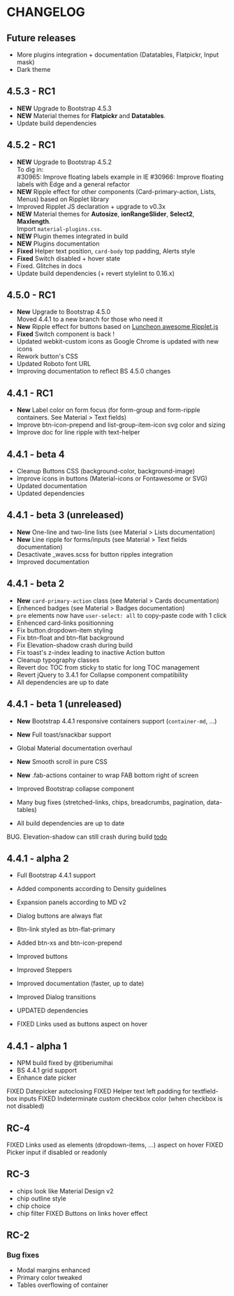 # CHANGELOG

## Future releases

- More plugins integration + documentation (Datatables, Flatpickr, Input mask)
- Dark theme

## 4.5.3 - RC1

- **NEW** Upgrade to Bootstrap 4.5.3
- **NEW** Material themes for **Flatpickr** and **Datatables**.
- Update build dependencies

## 4.5.2 - RC1

- **NEW** Upgrade to Bootstrap 4.5.2  
To dig in:  
#30965: Improve floating labels example in IE
#30966: Improve floating labels with Edge and a general refactor
- **NEW** Ripple effect for other components (Card-primary-action, Lists, Menus) based on Ripplet library
- Improved Ripplet JS declaration + upgrade to v0.3x
- **NEW** Material themes for **Autosize**, **ionRangeSlider**, **Select2**, **Maxlength**.  
Import `material-plugins.css`.
- **NEW** Plugin themes integrated in build
- **NEW** Plugins documentation
- **Fixed** Helper text position, `card-body` top padding, Alerts style
- **Fixed** Switch disabled + hover state
- Fixed. Glitches in docs
- Update build dependencies (+ revert stylelint to 0.16.x)

## 4.5.0 - RC1

- **New** Upgrade to Bootstrap 4.5.0  
Moved 4.4.1 to a new branch for those who need it
- **New** Ripple effect for buttons based on [Luncheon awesome Ripplet.js](https://github.com/luncheon/ripplet.js)
- **Fixed** Switch component is back !
- Updated webkit-custom icons as Google Chrome is updated with new icons
- Rework button's CSS
- Updated Roboto font URL
- Improving documentation to reflect BS 4.5.0 changes

## 4.4.1 - RC1

- **New** Label color on form focus (for form-group and form-ripple containers. See Material > Text fields)
- Improve btn-icon-prepend and list-group-item-icon svg color and sizing
- Improve doc for line ripple with text-helper

## 4.4.1 - beta 4

- Cleanup Buttons CSS (background-color, background-image)
- Improve icons in buttons (Material-icons or Fontawesome or SVG)
- Updated documentation
- Updated dependencies

## 4.4.1 - beta 3 (unreleased)

- **New** One-line and two-line lists (see Material > Lists documentation)
- **New** Line ripple for forms/inputs (see Material > Text fields documentation)
- Desactivate _waves.scss for button ripples integration
- Improved documentation

## 4.4.1 - beta 2

- **New** `card-primary-action` class (see Material > Cards documentation)
- Enhenced badges (see Material > Badges documentation)
- `pre` elements now have `user-select: all` to copy-paste code with 1 click
- Enhenced card-links positionning
- Fix button.dropdown-item styling
- Fix btn-float and btn-flat background
- Fix Elevation-shadow crash during build
- Fix toast's z-index leading to inactive Action button
- Cleanup typography classes
- Revert doc TOC from sticky to static for long TOC management
- Revert jQuery to 3.4.1 for Collapse component compatibility
- All dependencies are up to date

## 4.4.1 - beta 1 (unreleased)

- **New** Bootstrap 4.4.1 responsive containers support (`container-md`, ...)
- **New** Full toast/snackbar support
- Global Material documentation overhaul
- **New** Smooth scroll in pure CSS
- **New** .fab-actions container to wrap FAB bottom right of screen

- Improved Bootstrap collapse component
- Many bug fixes (stretched-links, chips, breadcrumbs, pagination, data-tables)
- All build dependencies are up to date

BUG. Elevation-shadow can still crash during build
[todo](https://github.com/twbs/bootstrap/commit/605704d7f5483d62d7c9d7ad14836e3b35a10861)

## 4.4.1 - alpha 2

- Full Bootstrap 4.4.1 support
- Added components according to Density guidelines
- Expansion panels according to MD v2
- Dialog buttons are always flat
- Btn-link styled as btn-flat-primary
- Added btn-xs and btn-icon-prepend

- Improved buttons
- Improved Steppers
- Improved documentation (faster, up to date)
- Improved Dialog transitions
- UPDATED dependencies
- FIXED Links used as buttons aspect on hover

## 4.4.1 - alpha 1

- NPM build fixed by @tiberiumihai
- BS 4.4.1 grid support
- Enhance date picker

FIXED Datepicker autoclosing
FIXED Helper text left padding for textfield-box inputs
FIXED Indeterminate custom checkbox color (when checkbox is not disabled)

## RC-4

FIXED Links used as elements (dropdown-items, ...)  aspect on hover
FIXED Picker input if disabled or readonly

## RC-3

- chips look like Material Design v2
- chip outline style
- chip choice
- chip filter
FIXED Buttons on links hover effect

## RC-2

### Bug fixes

- Modal margins enhanced
- Primary color tweaked
- Tables overflowing of container
